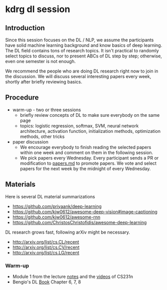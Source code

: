 # kdrg dl session

## Introduction
Since this session focuses on the DL / NLP, we assume the participants have solid machine learning background and know basics of deep learning.
The DL field contains tons of research topics. It isn't practical to randomly select topics to discuss, nor to present ABCs of DL step by step; otherwise, even one semester is not enough. 

We recommend the people who are doing DL research right now to join in the discussion. We will discuss several interesting papers every week, shortly after briefly reviewing basics.

## Procedure
* warm-up - two or three sessions
  * briefly review concepts of DL to make sure everybody on the same page
  * topics: logistic regression, softmax, SVM, neural network architecture, activation function, initialization methods, optimization methods, other tricks 
* paper discussion
  * We encourage everybody to finish reading the selected papers within one week and comment on them in the following session.
  * We pick papers every Wednesday. Every participant sends a PR or modification to [papers.md](https://github.com/xuewei4d/kdrg-dl-meeting/blob/master/papers.md) to promote papers. We vote and select papers for the next week by the midnight of every Wednesday.

## Materials
Here is several DL material summarizations
* https://github.com/priyaank/deep-learning
* https://github.com/kjw0612/awesome-deep-vision#image-captioning
* https://github.com/kjw0612/awesome-rnn
* https://github.com/ChristosChristofidis/awesome-deep-learning
 
DL research grows fast, following arXiv might be necessary.
* http://arxiv.org/list/cs.CL/recent
* http://arxiv.org/list/cs.CV/recent
* http://arxiv.org/list/cs.LG/recent

### Warm-up
* Module 1 from the lecture [notes](http://cs231n.github.io) and the [videos](http://cs231n.stanford.edu/syllabus.html) of CS231n
* Bengio's DL [Book](http://www.deeplearningbook.org) Chapter 6, 7, 8 

